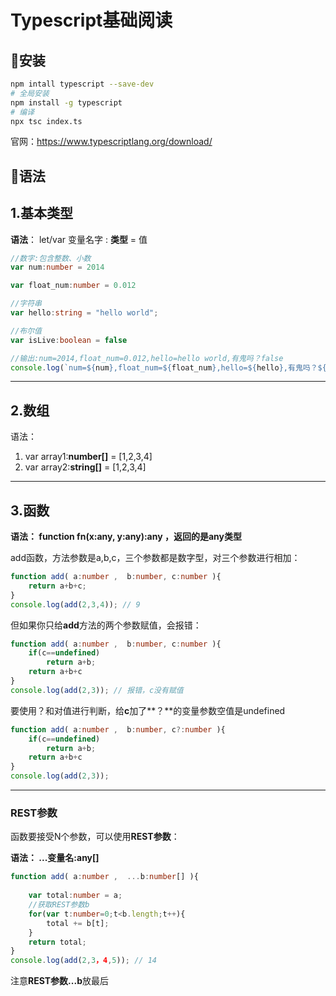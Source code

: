 # Typescript基础阅读

## 📌安装

```bash
npm intall typescript --save-dev
# 全局安装
npm install -g typescript
# 编译
npx tsc index.ts
```

官网：https://www.typescriptlang.org/download/



## 📌语法

## 1.基本类型

**语法**： let/var  变量名字 : **类型**  =  值

```typescript
//数字:包含整数、小数
var num:number = 2014

var float_num:number = 0.012

//字符串
var hello:string = "hello world";

//布尔值
var isLive:boolean = false

//输出:num=2014,float_num=0.012,hello=hello world,有鬼吗？false
console.log(`num=${num},float_num=${float_num},hello=${hello},有鬼吗？${isLive}`);
```

------



## 2.数组

语法： 

1. var  array1:**number[]** = [1,2,3,4]
2. var  array2:**string[]** = [1,2,3,4]

------



## 3.函数

**语法： function fn(x:any, y:any):any ，返回的是any类型**



add函数，方法参数是a,b,c，三个参数都是数字型，对三个参数进行相加：

```typescript
function add( a:number ,  b:number, c:number ){
    return a+b+c;
}
console.log(add(2,3,4)); // 9
```



但如果你只给**add**方法的两个参数赋值，会报错：

```typescript
function add( a:number ,  b:number, c:number ){
    if(c==undefined)
        return a+b;
    return a+b+c
}
console.log(add(2,3)); // 报错，c没有赋值
```

 

要使用？和对值进行判断，给**c**加了**？**的变量参数空值是undefined

```typescript
function add( a:number ,  b:number, c?:number ){
    if(c==undefined)
        return a+b;
    return a+b+c
}
console.log(add(2,3));
```

 

------

### REST参数

函数要接受N个参数，可以使用**REST参数**：

**语法： ...变量名:any[]**

```typescript
function add( a:number ,  ...b:number[] ){
    
    var total:number = a;
    //获取REST参数b
    for(var t:number=0;t<b.length;t++){
        total += b[t];
    }
    return total;
}
console.log(add(2,3，4,5)); // 14
```

注意**REST参数...b**放最后

